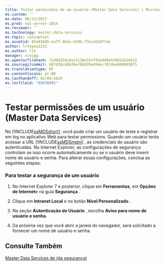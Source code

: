 ```yaml
---
title: Testar permissões de um usuário (Master Data Services) | Microsoft Docs
ms.custom: ''
ms.date: 06/13/2017
ms.prod: sql-server-2014
ms.reviewer: ''
ms.technology: master-data-services
ms.topic: conceptual
ms.assetid: 83a03b85-ea7f-4b4a-b19b-f7eca534ffae
author: lrtoyou1223
ms.author: lle
manager: craigg
ms.openlocfilehash: 72d0d319c8ac512be55ef93a9d0e55802da2de22
ms.sourcegitcommit: b87d36c46b39af8b929ad94ec707dee8800950f5
ms.translationtype: MT
ms.contentlocale: pt-BR
ms.lasthandoff: 02/08/2020
ms.locfileid: "65478501"
---
```

# <a name="test-a-user39s-permissions-master-data-services"></a>Testar permissões de um usuário (Master Data Services)
  No [!INCLUDE[ssMDSshort](../includes/ssmdsshort-md.md)], você pode criar um usuário de teste e registrar em log no aplicativo Web para testar permissions. Quando um usuário tenta acessar a URL [!INCLUDE[ssMDSmdm](../includes/ssmdsmdm-md.md)] , as credenciais do usuário são autenticadas. No Internet Explorer, as configurações de segurança controlam se isso ocorre automaticamente ou se o usuário deve inserir nome de usuário e senha. Para alterar essas configurações, conclua as seguintes etapas:  
  
### <a name="to-test-a-users-security"></a>Para testar a segurança de um usuário  
  
1.  No Internet Explorer 7 e posterior, clique em **Ferramentas**, em **Opções de Internet**e na guia **Segurança** .  
  
2.  Clique em **Intranet Local** e no botão **Nível Personalizado** .  
  
3.  Na seção **Autenticação de Usuário** , escolha **Aviso para nome de usuário e senha**.  
  
4.  Da próxima vez que você abrir a janela do navegador, será solicitado a fornecer um nome de usuário e senha.  
  
## <a name="see-also"></a>Consulte Também  
 [Master Data Services de &#40;de segurança&#41;](security-master-data-services.md)  
  
  
